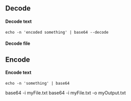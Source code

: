 ## Decode

#### Decode text
`echo -n 'encoded something' | base64 --decode`

#### Decode file


## Encode

#### Encode text
`echo -n 'something' | base64`


base64 -i myFile.txt
base64 -i myFile.txt -o myOutput.txt
